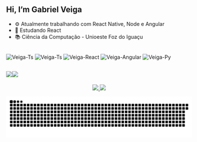 ## Hi, I’m Gabriel Veiga
- ⚙️ Atualmente trabalhando com React Native, Node e Angular
- 🌱 Estudando React
- 📚 Ciência da Computação - Unioeste Foz do Iguaçu

<div style="display: inline_block"><br>
  <img align="center" alt="Veiga-Ts" height="30" width="40" src="https://cdn.jsdelivr.net/gh/devicons/devicon/icons/javascript/javascript-original.svg" />
  <img align="center" alt="Veiga-Ts" height="30" width="40" src="https://cdn.jsdelivr.net/gh/devicons/devicon/icons/typescript/typescript-original.svg" />
  <img align="center" alt="Veiga-React" height="30" width="40" src="https://cdn.jsdelivr.net/gh/devicons/devicon/icons/react/react-original.svg" />
  <img align="center" alt="Veiga-Angular" height="30" width="40" src="https://cdn.jsdelivr.net/gh/devicons/devicon/icons/angularjs/angularjs-original.svg" />
  <img align="center" alt="Veiga-Py" height="30" width="40" src="https://cdn.jsdelivr.net/gh/devicons/devicon/icons/python/python-plain.svg" />
</div>

##

<div style="display: flex"> 
  <a href = "mailto:veigabriel25@gmail.com"><img src="https://img.shields.io/badge/-Gmail-%23333?style=for-the-badge&logo=gmail&logoColor=white" target="_blank"></a>
  <a href="https://www.linkedin.com/in/gabriel-veiga-874625110/" target="_blank"><img src="https://img.shields.io/badge/-LinkedIn-%230077B5?style=for-the-badge&logo=linkedin&logoColor=white" target="_blank"></a> 
</div><br>

<div align="center">
  <a href="https://github.com/Veigabriel25">
  <img height="180em" src="https://github-readme-stats.vercel.app/api?username=Veigabriel25&show_icons=true&theme=dracula&include_all_commits=true&count_private=true"/>
  <img height="180em" src="https://github-readme-stats.vercel.app/api/top-langs/?username=Veigabriel25&layout=compact&langs_count=7&theme=dracula"/>
    
  ![Snake animation](https://github.com/Veigabriel25/Veigabriel25/blob/output/github-contribution-grid-snake.svg)  

</div>
 
  

<!---
Veigabriel25/Veigabriel25 is a ✨ special ✨ repository because its `README.md` (this file) appears on your GitHub profile.
You can click the Preview link to take a look at your changes.
--->
